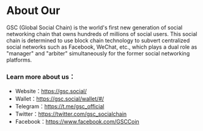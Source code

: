 # About Our

GSC (Global Social Chain) is the world's first new generation of social networking chain that owns hundreds of millions of social users. This social chain is determined to use block chain technology to subvert centralized social networks such as Facebook, WeChat, etc., which plays a dual role as "manager" and "arbiter" simultaneously for the former social networking platforms.


### Learn more about us：
* Website：<a href="https://gsc.social/">https://gsc.social/</a>
* Wallet：<a href="https://gsc.social/wallet/#/">https://gsc.social/wallet/#/</a>
* Telegram：<a href="https://t.me/gsc_official">https://t.me/gsc_official</a>
* Twitter：<a href="https://twitter.com/gsc_socialchain">https://twitter.com/gsc_socialchain</a>
* Facebook：<a href="https://www.facebook.com/GSCCoin">https://www.facebook.com/GSCCoin</a>
